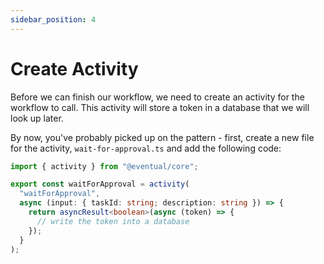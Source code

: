 ```yaml
---
sidebar_position: 4
---
```


# Create Activity

Before we can finish our workflow, we need to create an activity for the workflow to call. This activity will store a token in a database that we will look up later.

By now, you've probably picked up on the pattern - first, create a new file for the activity, `wait-for-approval.ts` and add the following code:

```ts
import { activity } from "@eventual/core";

export const waitForApproval = activity(
  "waitForApproval",
  async (input: { taskId: string; description: string }) => {
    return asyncResult<boolean>(async (token) => {
      // write the token into a database
    });
  }
);
```
